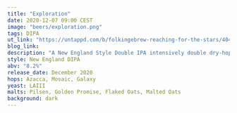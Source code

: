 ```yaml
---
title: "Exploration"
date: 2020-12-07 09:00 CEST
image: "beers/exploration.png"
tags: DIPA
ut_link: "https://untappd.com/b/folkingebrew-reaching-for-the-stars/4048960"
blog_link:
description: "A New England Style Double IPA intensively double dry-hopped with Azacca, Mosaic and Galaxy hops."
style: New England DIPA
abv: "8.2%"
release_date: December 2020
hops: Azacca, Mosaic, Galaxy
yeast: LAIII
malts: Pilsen, Golden Promise, Flaked Oats, Malted Oats
background: dark
---
```

